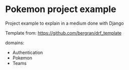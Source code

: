 # Pokemon project example

Project example to explain in a medium done with Django

Template from: https://github.com/bergran/drf_template


domains:

* Authentication
* Pokemon
* Teams
